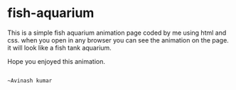 # fish-aquarium
This is a simple fish aquarium animation page coded by me using html and css. when you open in any browser you can see the animation on the page.
it will look like a fish tank aquarium.

Hope you enjoyed this animation.
                      
                                        
                                                                                                                  ~Avinash kumar
